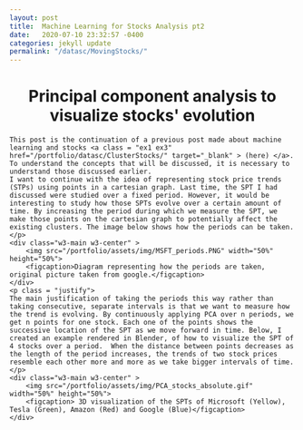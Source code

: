 ```yaml
---
layout: post
title:  Machine Learning for Stocks Analysis pt2
date:   2020-07-10 23:32:57 -0400
categories: jekyll update
permalink: "/datasc/MovingStocks/"
---
```


<div class="w3-row">
    <h1 style="text-align:center">Principal component analysis to visualize stocks' evolution</h1>
    <p class = "justify">

    This post is the continuation of a previous post made about machine learning and stocks <a class = "ex1 ex3" href="/portfolio/datasc/ClusterStocks/" target="_blank" > (here) </a>. To understand the concepts that will be discussed, it is necessary to understand those discussed earlier. 
    I want to continue with the idea of representing stock price trends (STPs) using points in a cartesian graph. Last time, the SPT I had discussed were studied over a fixed period. However, it would be interesting to study how those SPTs evolve over a certain amount of time. By increasing the period during which we measure the SPT, we make those points on the cartesian graph to potentially affect the existing clusters. The image below shows how the periods can be taken. 
    </p> 
    <div class="w3-main w3-center" >
        <img src="/portfolio/assets/img/MSFT_periods.PNG" width="50%" height="50%">
        <figcaption>Diagram representing how the periods are taken, original picture taken from google.</figcaption>
    </div>
    <p class = "justify">
    The main justification of taking the periods this way rather than taking consecutive, separate intervals is that we want to measure how the trend is evolving. By continuously applying PCA over n periods, we get n points for one stock. Each one of the points shows the successive location of the SPT as we move forward in time. Below, I created an example rendered in Blender, of how to visualize the SPT of 4 stocks over a period.  When the distance between points decreases as the length of the period increases, the trends of two stock prices resemble each other more and more as we take bigger intervals of time. 
    </p>
    <div class="w3-main w3-center" >
        <img src="/portfolio/assets/img/PCA_stocks_absolute.gif" width="50%" height="50%">
        <figcaption> 3D visualization of the SPTs of Microsoft (Yellow), Tesla (Green), Amazon (Red) and Google (Blue)</figcaption>
    </div>
</div>

